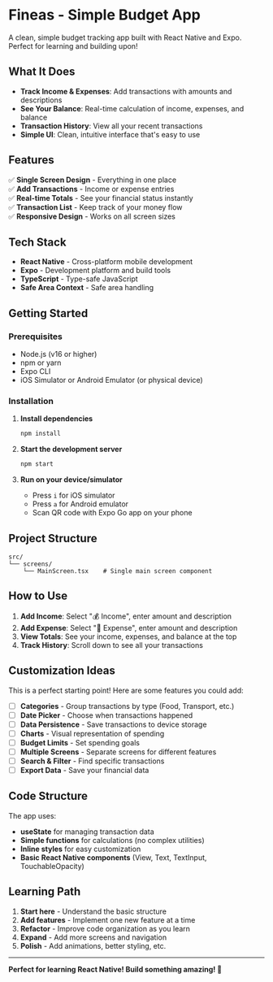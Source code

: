 # Fineas - Simple Budget App

A clean, simple budget tracking app built with React Native and Expo. Perfect for learning and building upon!

## What It Does

- **Track Income & Expenses**: Add transactions with amounts and descriptions
- **See Your Balance**: Real-time calculation of income, expenses, and balance
- **Transaction History**: View all your recent transactions
- **Simple UI**: Clean, intuitive interface that's easy to use

## Features

✅ **Single Screen Design** - Everything in one place  
✅ **Add Transactions** - Income or expense entries  
✅ **Real-time Totals** - See your financial status instantly  
✅ **Transaction List** - Keep track of your money flow  
✅ **Responsive Design** - Works on all screen sizes  

## Tech Stack

- **React Native** - Cross-platform mobile development
- **Expo** - Development platform and build tools
- **TypeScript** - Type-safe JavaScript
- **Safe Area Context** - Safe area handling

## Getting Started

### Prerequisites

- Node.js (v16 or higher)
- npm or yarn
- Expo CLI
- iOS Simulator or Android Emulator (or physical device)

### Installation

1. **Install dependencies**
   ```bash
   npm install
   ```

2. **Start the development server**
   ```bash
   npm start
   ```

3. **Run on your device/simulator**
   - Press `i` for iOS simulator
   - Press `a` for Android emulator
   - Scan QR code with Expo Go app on your phone

## Project Structure

```
src/
└── screens/
    └── MainScreen.tsx    # Single main screen component
```

## How to Use

1. **Add Income**: Select "💰 Income", enter amount and description
2. **Add Expense**: Select "💸 Expense", enter amount and description
3. **View Totals**: See your income, expenses, and balance at the top
4. **Track History**: Scroll down to see all your transactions

## Customization Ideas

This is a perfect starting point! Here are some features you could add:

- [ ] **Categories** - Group transactions by type (Food, Transport, etc.)
- [ ] **Date Picker** - Choose when transactions happened
- [ ] **Data Persistence** - Save transactions to device storage
- [ ] **Charts** - Visual representation of spending
- [ ] **Budget Limits** - Set spending goals
- [ ] **Multiple Screens** - Separate screens for different features
- [ ] **Search & Filter** - Find specific transactions
- [ ] **Export Data** - Save your financial data

## Code Structure

The app uses:
- **useState** for managing transaction data
- **Simple functions** for calculations (no complex utilities)
- **Inline styles** for easy customization
- **Basic React Native components** (View, Text, TextInput, TouchableOpacity)

## Learning Path

1. **Start here** - Understand the basic structure
2. **Add features** - Implement one new feature at a time
3. **Refactor** - Improve code organization as you learn
4. **Expand** - Add more screens and navigation
5. **Polish** - Add animations, better styling, etc.

---

**Perfect for learning React Native! Build something amazing! 🚀**
